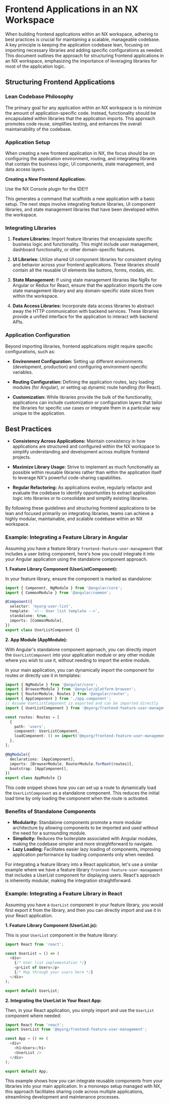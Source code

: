 # Frontend Applications in an NX Workspace

When building frontend applications within an NX workspace, adhering to best practices is crucial for maintaining a scalable, manageable codebase. A key principle is keeping the application codebase lean, focusing on importing necessary libraries and adding specific configurations as needed. This document outlines the approach for structuring frontend applications in an NX workspace, emphasizing the importance of leveraging libraries for most of the application logic.

## Structuring Frontend Applications

### Lean Codebase Philosophy

The primary goal for any application within an NX workspace is to minimize the amount of application-specific code. Instead, functionality should be encapsulated within libraries that the application imports. This approach promotes code reuse, simplifies testing, and enhances the overall maintainability of the codebase.

### Application Setup

When creating a new frontend application in NX, the focus should be on configuring the application environment, routing, and integrating libraries that contain the business logic, UI components, state management, and data access layers.

**Creating a New Frontend Application:**

Use the NX Console plugin for the IDE!!!

This generates a command that scaffolds a new application with a basic setup. The next steps involve integrating feature libraries, UI component libraries, and state management libraries that have been developed within the workspace.

### Integrating Libraries

1. **Feature Libraries:** Import feature libraries that encapsulate specific business logic and functionality. This might include user management, dashboard functionality, or other domain-specific features.

2. **UI Libraries:** Utilize shared UI component libraries for consistent styling and behavior across your frontend applications. These libraries should contain all the reusable UI elements like buttons, forms, modals, etc.

3. **State Management:** If using state management libraries like NgRx for Angular or Redux for React, ensure that the application imports the core state management library and any domain-specific state slices from within the workspace.

4. **Data Access Libraries:** Incorporate data access libraries to abstract away the HTTP communication with backend services. These libraries provide a unified interface for the application to interact with backend APIs.

### Application Configuration

Beyond importing libraries, frontend applications might require specific configurations, such as:

- **Environment Configuration:** Setting up different environments (development, production) and configuring environment-specific variables.

- **Routing Configuration:** Defining the application routes, lazy loading modules (for Angular), or setting up dynamic route handling (for React).

- **Customization:** While libraries provide the bulk of the functionality, applications can include customization or configuration layers that tailor the libraries for specific use cases or integrate them in a particular way unique to the application.

## Best Practices

- **Consistency Across Applications:** Maintain consistency in how applications are structured and configured within the NX workspace to simplify understanding and development across multiple frontend projects.

- **Maximize Library Usage:** Strive to implement as much functionality as possible within reusable libraries rather than within the application itself to leverage NX's powerful code-sharing capabilities.

- **Regular Refactoring:** As applications evolve, regularly refactor and evaluate the codebase to identify opportunities to extract application logic into libraries or to consolidate and simplify existing libraries.

By following these guidelines and structuring frontend applications to be lean and focused primarily on integrating libraries, teams can achieve a highly modular, maintainable, and scalable codebase within an NX workspace.

### Example: Integrating a Feature Library in Angular

Assuming you have a feature library `frontend-feature-user-management` that includes a user listing component, here's how you could integrate it into your Angular application using the standalone component approach.

**1. Feature Library Component (UserListComponent):**

In your feature library, ensure the component is marked as standalone:

```typescript
import { Component, NgModule } from '@angular/core';
import { CommonModule } from '@angular/common';

@Component({
  selector: 'myorg-user-list',
  template: `<!-- User list template -->`,
  standalone: true,
  imports: [CommonModule],
})
export class UserListComponent {}
```

**2. App Module (AppModule):**

With Angular's standalone component approach, you can directly import the `UserListComponent` into your application module or any other module where you wish to use it, without needing to import the entire module.

In your main application, you can dynamically import the component for routes or directly use it in templates:

```typescript
import { NgModule } from '@angular/core';
import { BrowserModule } from '@angular/platform-browser';
import { RouterModule, Routes } from '@angular/router';
import { AppComponent } from './app.component';
// Assume UserListComponent is exported and can be imported directly
import { UserListComponent } from '@myorg/frontend-feature-user-management';

const routes: Routes = [
  {
    path: 'users',
    component: UserListComponent,
    loadComponent: () => import('@myorg/frontend-feature-user-management').then((m) => m.UserListComponent),
  },
];

@NgModule({
  declarations: [AppComponent],
  imports: [BrowserModule, RouterModule.forRoot(routes)],
  bootstrap: [AppComponent],
})
export class AppModule {}
```

This code snippet shows how you can set up a route to dynamically load the `UserListComponent` as a standalone component. This reduces the initial load time by only loading the component when the route is activated.

### Benefits of Standalone Components

- **Modularity:** Standalone components promote a more modular architecture by allowing components to be imported and used without the need for a surrounding module.
- **Simplicity:** Reduces the boilerplate associated with Angular modules, making the codebase simpler and more straightforward to navigate.
- **Lazy Loading:** Facilitates easier lazy loading of components, improving application performance by loading components only when needed.

For integrating a feature library into a React application, let's use a similar example where we have a feature library `frontend-feature-user-management` that includes a UserList component for displaying users. React's approach is inherently modular, making the integration straightforward.

### Example: Integrating a Feature Library in React

Assuming you have a `UserList` component in your feature library, you would first export it from the library, and then you can directly import and use it in your React application.

**1. Feature Library Component (UserList.js):**

This is your `UserList` component in the feature library:

```javascript
import React from 'react';

const UserList = () => (
  <div>
    {/* User list implementation */}
    <p>List of Users</p>
    {/* Map through your users here */}
  </div>
);

export default UserList;
```

**2. Integrating the UserList in Your React App:**

Then, in your React application, you simply import and use the `UserList` component where needed:

```javascript
import React from 'react';
import UserList from '@myorg/frontend-feature-user-management';

const App = () => (
  <div>
    <h1>Users</h1>
    <UserList />
  </div>
);

export default App;
```

This example shows how you can integrate reusable components from your libraries into your main application. In a monorepo setup managed with NX, this approach facilitates sharing code across multiple applications, streamlining development and maintenance processes.
